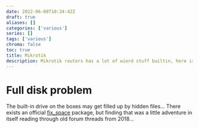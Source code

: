 ```yaml
---
date: 2022-06-08T10:34:42Z
draft: true
aliases: []
categories: ['various']
series: []
tags: ['various']
chroma: false
toc: true
title: Mikrotik
description: Mikrotik routers has a lot of wierd stuff builtin, here is some of that
---
```


# Full disk problem
The built-in drive on the boxes may get filled up by hidden files...
There exists an official [fix_space](https://www.mikrotik.com/download/share/fix_space.npk) package, but finding that was a little adventure in itself reading through old forum threads from 2018...
